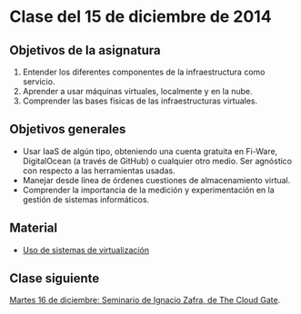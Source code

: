 Clase del 15 de diciembre de 2014
========================================

Objetivos de la asignatura
---------------------------

1. Entender los diferentes componentes de la infraestructura como servicio.
2. Aprender a usar máquinas virtuales, localmente y en la nube.
3. Comprender las bases físicas de las infraestructuras virtuales.

Objetivos generales
----

* Usar IaaS de algún tipo, obteniendo una cuenta gratuita en Fi-Ware, DigitalOcean (a través de GitHub) o cualquier otro medio.
Ser agnóstico con respecto a las herramientas usadas.
* Manejar desde línea de órdenes cuestiones de almacenamiento virtual.
* Comprender la importancia de la medición y experimentación en la gestión de sistemas informáticos.

Material
--------

* [Uso de sistemas de virtualización](http://jj.github.io/IV/documentos/temas/Uso_de_sistemas)


Clase siguiente
---

[Martes 16 de diciembre: Seminario de Ignacio Zafra, de The Cloud Gate](25.md). 
